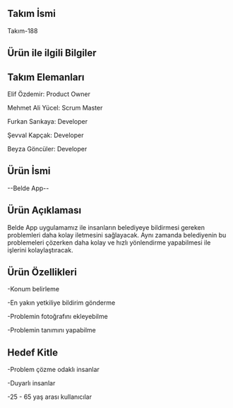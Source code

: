 ## Takım İsmi
  Takım-188

## Ürün ile ilgili Bilgiler

## Takım Elemanları

Elif Özdemir: Product Owner

Mehmet Ali Yücel: Scrum Master

Furkan Sarıkaya: Developer

Şevval Kapçak: Developer

Beyza Göncüler: Developer


## Ürün İsmi

--Belde App--

## Ürün Açıklaması

Belde App uygulamamız ile insanların belediyeye bildirmesi gereken problemleri daha kolay iletmesini sağlayacak. Aynı zamanda belediyenin bu problemeleri çözerken daha kolay ve hızlı yönlendirme yapabilmesi ile işlerini kolaylaştıracak.

## Ürün Özellikleri

-Konum belirleme

-En yakın yetkiliye bildirim gönderme

-Problemin fotoğrafını ekleyebilme

-Problemin tanımını yapabilme

## Hedef Kitle

-Problem çözme odaklı insanlar 

-Duyarlı insanlar

-25 - 65 yaş arası kullanıcılar

